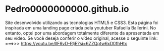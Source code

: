 # Pedro0000000000.github.io
Site desenvolvido utilizando as tecnologias HTML5 e CSS3. Esta página foi inspirada em uma landing page criada pela youtuber Rafaella Ballerini. No entanto, optei por uma abordagem totalmente diferente da apresentada em seu vídeo. Se você deseja conferir o vídeo original, acesse o seguinte link: ===>>> https://youtu.be/llF6vD-RljE?si=6ZZQptw6xD0fhHtx
